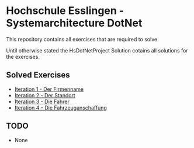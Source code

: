 # Hochschule Esslingen - Systemarchitecture DotNet

This repository contains all exercises that are required to solve.

Until otherwise stated the HsDotNetProject Solution cotains all solutions for the exercises.

## Solved Exercises
- [Iteration 1 - Der Firmenname](/HsDotNetProject/CompanyNameDisplay/README.md)
- [Iteration 2 - Der Standort](/HsDotNetProject/CityDistance/README.md)
- [Iteration 3 - Die Fahrer](/HsDotNetProject/TruckDriver/README.md)
- [Iteration 4 - Die Fahrzeuganschaffung](/HsDotNetProject/VehicleAcquisition/README.md)

## TODO
- None